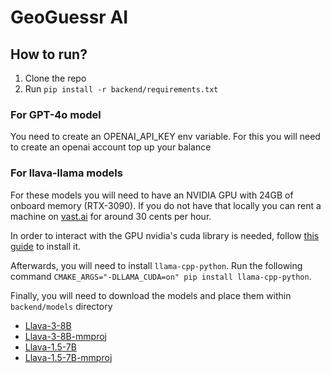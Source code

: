# GeoGuessr AI

## How to run?

1. Clone the repo
2. Run `pip install -r backend/requirements.txt`

### For GPT-4o model

You need to create an OPENAI_API_KEY env variable. 
For this you will need to create an openai account top up your balance

### For llava-llama models

For these models you will need to have an NVIDIA GPU with 24GB of onboard memory (RTX-3090). 
If you do not have that locally you can rent a machine on [vast.ai](https://vast.ai/) for around 30 cents
per hour.

In order to interact with the GPU nvidia's cuda library is needed, follow [this guide](https://docs.nvidia.com/cuda/cuda-installation-guide-linux/)
to install it.

Afterwards, you will need to install `llama-cpp-python`.
Run the following command `CMAKE_ARGS="-DLLAMA_CUDA=on" pip install llama-cpp-python`.

Finally, you will need to download the models and place them within `backend/models` directory

* [Llava-3-8B](https://huggingface.co/xtuner/llava-llama-3-8b-v1_1-gguf/resolve/main/llava-llama-3-8b-v1_1-f16.gguf?download=true)
* [Llava-3-8B-mmproj](https://huggingface.co/xtuner/llava-llama-3-8b-v1_1-gguf/resolve/main/llava-llama-3-8b-v1_1-mmproj-f16.gguf?download=true)
* [Llava-1.5-7B](https://huggingface.co/mys/ggml_llava-v1.5-7b/resolve/main/ggml-model-q5_k.gguf?download=true)
* [Llava-1.5-7B-mmproj](https://huggingface.co/mys/ggml_llava-v1.5-7b/resolve/main/mmproj-model-f16.gguf?download=true)


